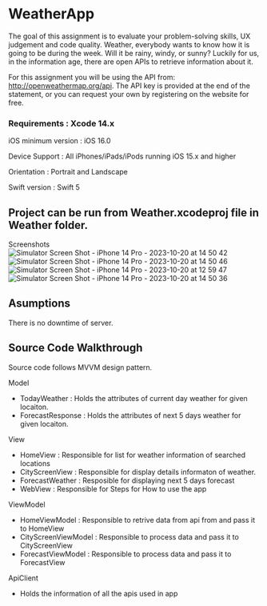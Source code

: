 # WeatherApp

The goal of this assignment is to evaluate your problem-solving skills, UX judgement and code quality.
Weather, everybody wants to know how it is going to be during the week. Will it be rainy, windy, or sunny? Luckily for us, in the information age, there are open APIs to retrieve information about it.


For this assignment you will be using the API from: http://openweathermap.org/api. The API key is provided at the end of the statement, or you can request your own by registering on the website for free.

### Requirements : Xcode 14.x

iOS minimum version : iOS 16.0

Device Support : All iPhones/iPads/iPods running iOS 15.x and higher

Orientation : Portrait and Landscape

Swift version : Swift 5

## Project can be run from Weather.xcodeproj file in Weather folder.


Screenshots
![Simulator Screen Shot - iPhone 14 Pro - 2023-10-20 at 14 50 42](https://github.com/DipakSonara/WeatherApp/assets/6499767/7a7c8472-a784-4fbe-8e90-6b95b76df948)
![Simulator Screen Shot - iPhone 14 Pro - 2023-10-20 at 14 50 46](https://github.com/DipakSonara/WeatherApp/assets/6499767/c4cbc2fc-c0ba-498f-bf7f-846404f0cf3b)
![Simulator Screen Shot - iPhone 14 Pro - 2023-10-20 at 12 59 47](https://github.com/DipakSonara/WeatherApp/assets/6499767/0a124c95-90ab-40e7-97ac-af5faf0bd29f)
![Simulator Screen Shot - iPhone 14 Pro - 2023-10-20 at 14 50 36](https://github.com/DipakSonara/WeatherApp/assets/6499767/6379adde-7756-442f-b439-b2e9366c8204)


## Asumptions

There is no downtime of server.

## Source Code Walkthrough

Source code follows MVVM design pattern.

Model
  - TodayWeather : Holds the attributes of current day weather for given locaiton.
  - ForecastResponse : Holds the attributes of next 5 days weather for given locaiton.

View
  - HomeView : Responsible for list for weather information of searched locations
  - CityScreenView : Responsible for display details informaton of weather.
  - ForecastWeather :  Resposible for displaying next 5 days forecast
  - WebView : Responsible for Steps for How to use the app
 
ViewModel 
  - HomeViewModel : Responsible to retrive data from api from and pass it to HomeView
  - CityScreenViewModel : Responsible to process data and pass it to CityScreenView
  - ForecastViewModel : Responsible to process data and pass it to ForecastView

ApiClient
  - Holds the information of all the apis used in app
    


